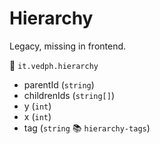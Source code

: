 # Hierarchy

Legacy, missing in frontend.

🔑 `it.vedph.hierarchy`

- parentId (`string`)
- childrenIds (`string[]`)
- y (`int`)
- x (`int`)
- tag (`string` 📚 `hierarchy-tags`)
